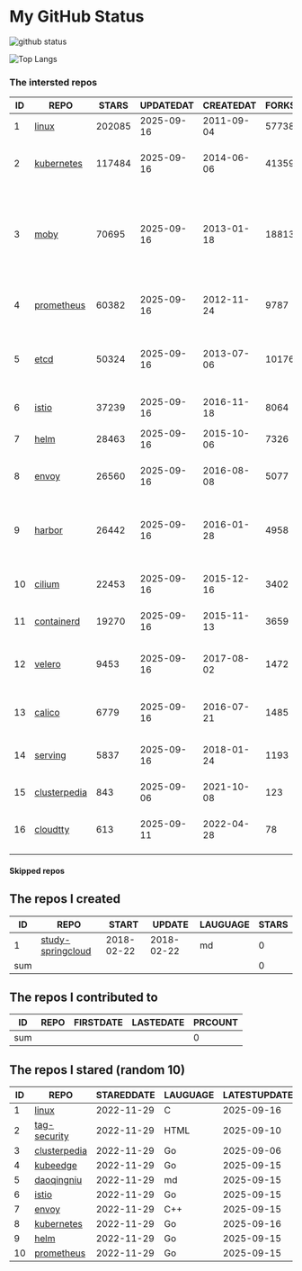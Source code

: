# My GitHub Status

<img src="https://github-readme-stats-1.yihong0618.vercel.app/api?username=daoqingniu&show_icons=true&&&hide_title=true&count_private=true" alt="github status" />

![Top Langs](https://github-readme-stats-1.yihong0618.vercel.app/api/top-langs/?username=daoqingniu&layout=compact)

<!--START_SECTION:github_repos-->
### The intersted repos
| ID |                              REPO                               | STARS  | UPDATEDAT  | CREATEDAT  | FORKSCOUNT |                                                DESCRIPTIONS                                                |
|----|-----------------------------------------------------------------|--------|------------|------------|------------|------------------------------------------------------------------------------------------------------------|
|  1 | [linux](https://github.com/torvalds/linux)                      | 202085 | 2025-09-16 | 2011-09-04 |      57738 | Linux kernel source tree                                                                                   |
|  2 | [kubernetes](https://github.com/kubernetes/kubernetes)          | 117484 | 2025-09-16 | 2014-06-06 |      41359 | Production-Grade Container Scheduling and Management                                                       |
|  3 | [moby](https://github.com/moby/moby)                            |  70695 | 2025-09-16 | 2013-01-18 |      18813 | The Moby Project - a collaborative project for the container ecosystem to assemble container-based systems |
|  4 | [prometheus](https://github.com/prometheus/prometheus)          |  60382 | 2025-09-16 | 2012-11-24 |       9787 | The Prometheus monitoring system and time series database.                                                 |
|  5 | [etcd](https://github.com/etcd-io/etcd)                         |  50324 | 2025-09-16 | 2013-07-06 |      10176 | Distributed reliable key-value store for the most critical data of a distributed system                    |
|  6 | [istio](https://github.com/istio/istio)                         |  37239 | 2025-09-16 | 2016-11-18 |       8064 | Connect, secure, control, and observe services.                                                            |
|  7 | [helm](https://github.com/helm/helm)                            |  28463 | 2025-09-16 | 2015-10-06 |       7326 | The Kubernetes Package Manager                                                                             |
|  8 | [envoy](https://github.com/envoyproxy/envoy)                    |  26560 | 2025-09-16 | 2016-08-08 |       5077 | Cloud-native high-performance edge/middle/service proxy                                                    |
|  9 | [harbor](https://github.com/goharbor/harbor)                    |  26442 | 2025-09-16 | 2016-01-28 |       4958 | An open source trusted cloud native registry project that stores, signs, and scans content.                |
| 10 | [cilium](https://github.com/cilium/cilium)                      |  22453 | 2025-09-16 | 2015-12-16 |       3402 | eBPF-based Networking, Security, and Observability                                                         |
| 11 | [containerd](https://github.com/containerd/containerd)          |  19270 | 2025-09-16 | 2015-11-13 |       3659 | An open and reliable container runtime                                                                     |
| 12 | [velero](https://github.com/vmware-tanzu/velero)                |   9453 | 2025-09-16 | 2017-08-02 |       1472 | Backup and migrate Kubernetes applications and their persistent volumes                                    |
| 13 | [calico](https://github.com/projectcalico/calico)               |   6779 | 2025-09-16 | 2016-07-21 |       1485 | Cloud native networking and network security                                                               |
| 14 | [serving](https://github.com/knative/serving)                   |   5837 | 2025-09-16 | 2018-01-24 |       1193 | Kubernetes-based, scale-to-zero, request-driven compute                                                    |
| 15 | [clusterpedia](https://github.com/clusterpedia-io/clusterpedia) |    843 | 2025-09-06 | 2021-10-08 |        123 | The Encyclopedia of Kubernetes clusters                                                                    |
| 16 | [cloudtty](https://github.com/cloudtty/cloudtty)                |    613 | 2025-09-11 | 2022-04-28 |         78 | A Friendly Kubernetes CloudShell (Web Terminal) !                                                          |



#### Skipped repos
<!--END_SECTION:github_repos-->

<!--START_SECTION:my_github-->
## The repos I created
| ID  |                                 REPO                                 |   START    |   UPDATE   | LAUGUAGE | STARS |
|-----|----------------------------------------------------------------------|------------|------------|----------|-------|
|   1 | [study-springcloud](https://github.com/daoqingniu/study-springcloud) | 2018-02-22 | 2018-02-22 | md       |     0 |
| sum |                                                                      |            |            |          |     0 |

## The repos I contributed to
| ID  | REPO | FIRSTDATE | LASTEDATE | PRCOUNT |
|-----|------|-----------|-----------|---------|
| sum |      |           |           |       0 |

## The repos I stared (random 10)
| ID |                              REPO                               | STAREDDATE | LAUGUAGE | LATESTUPDATE |
|----|-----------------------------------------------------------------|------------|----------|--------------|
|  1 | [linux](https://github.com/torvalds/linux)                      | 2022-11-29 | C        | 2025-09-16   |
|  2 | [tag-security](https://github.com/cncf/tag-security)            | 2022-11-29 | HTML     | 2025-09-10   |
|  3 | [clusterpedia](https://github.com/clusterpedia-io/clusterpedia) | 2022-11-29 | Go       | 2025-09-06   |
|  4 | [kubeedge](https://github.com/kubeedge/kubeedge)                | 2022-11-29 | Go       | 2025-09-15   |
|  5 | [daoqingniu](https://github.com/daoqingniu/daoqingniu)          | 2022-11-29 | md       | 2025-09-15   |
|  6 | [istio](https://github.com/istio/istio)                         | 2022-11-29 | Go       | 2025-09-15   |
|  7 | [envoy](https://github.com/envoyproxy/envoy)                    | 2022-11-29 | C++      | 2025-09-15   |
|  8 | [kubernetes](https://github.com/kubernetes/kubernetes)          | 2022-11-29 | Go       | 2025-09-16   |
|  9 | [helm](https://github.com/helm/helm)                            | 2022-11-29 | Go       | 2025-09-15   |
| 10 | [prometheus](https://github.com/prometheus/prometheus)          | 2022-11-29 | Go       | 2025-09-15   |

<!--END_SECTION:my_github-->
